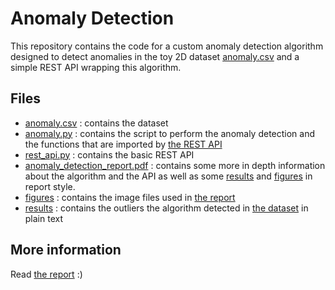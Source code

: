 # Anomaly Detection
This repository contains the code for a custom anomaly detection algorithm designed to detect anomalies in the toy 2D dataset [anomaly.csv](anomaly.csv) and a simple REST API wrapping this algorithm.

## Files
- [anomaly.csv](anomaly.csv) : contains the dataset
- [anomaly.py](anomaly.py) : contains the script to perform the anomaly detection and the functions that are imported by [the REST API](rest_api.py)
- [rest_api.py](rest_api.py) : contains the basic REST API
- [anomaly_detection_report.pdf](anomaly_detection_report.pdf) : contains some more in depth information about the algorithm and the API as well as some [results](results) and [figures](figures) in report style.
- [figures](figures) : contains the image files used in [the report](anomaly_detection_report.pdf)
- [results](results) : contains the outliers the algorithm detected in [the dataset](anomaly.csv) in plain text

## More information
Read [the report](anomaly_detection_report.pdf) :)
